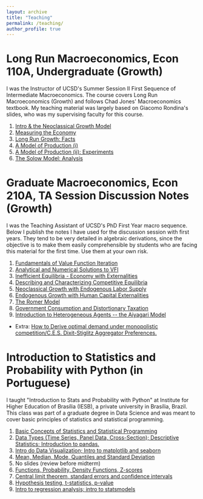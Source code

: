 ```yaml
---
layout: archive
title: "Teaching"
permalink: /teaching/
author_profile: true
---
```

# Long Run Macroeconomics, Econ 110A, Undergraduate (Growth)

I was the Instructor of UCSD's Summer Session II First Sequence of Intermediate Macroeconomics. The course covers Long Run Macroeconomics (Growth) and follows Chad Jones' Macroeconomics textbook. My teaching material was largely based on Giacomo Rondina's slides, who was my supervising faculty for this course.

1. [Intro & the Neoclassical Growth Model](https://github.com/omercadopopular/omercadopopular.github.io/blob/master/files/econ110a/Lecture%201.pdf)
2. [Measuring the Economy](https://github.com/omercadopopular/omercadopopular.github.io/blob/master/files/econ110a/Lecture%202.pdf )
3. [Long Run Growth: Facts](https://github.com/omercadopopular/omercadopopular.github.io/blob/master/files/econ110a/Lecture%203.pdf)
4. [A Model of Production (i)](https://github.com/omercadopopular/omercadopopular.github.io/blob/master/files/econ110a/Lecture%204.pdf)
5. [A Model of Production (ii): Experiments](https://github.com/omercadopopular/omercadopopular.github.io/blob/master/files/econ110a/Lecture%205.pdf)
6. [The Solow Model: Analysis](https://github.com/omercadopopular/omercadopopular.github.io/blob/master/files/econ110a/Lecture%206.pdf)




# Graduate Macroeconomics, Econ 210A, TA Session Discussion Notes (Growth)

I was the Teaching Assistant of UCSD's PhD First Year macro sequence. Below I publish the notes I have used for the discussion session with first years.
They tend to be very detailed in algebraic derivations, since the objective is to make them easily comprehensible by students who are facing this material for the first
time. Use them at your own risk.

1. [Fundamentals of Value Function Iteration](https://github.com/omercadopopular/omercadopopular.github.io/blob/master/files/phdta/PhDLec1.pdf)
2. [Analytical and Numerical Solutions to VFI](https://github.com/omercadopopular/omercadopopular.github.io/blob/master/files/phdta/PhDLec2.pdf) 
3. [Inefficient Equilibria - Economy with Externalities](https://github.com/omercadopopular/omercadopopular.github.io/blob/master/files/phdta/PhDLec3.pdf)
4. [Describing and Characterizing Competitive Equilibria](https://github.com/omercadopopular/omercadopopular.github.io/blob/master/files/phdta/PhDLec4.pdf)
5. [Neoclassical Growth with Endogenous Labor Supply](https://github.com/omercadopopular/omercadopopular.github.io/blob/master/files/phdta/PhDLec5.pdf)
6. [Endogenous Growth with Human Capital Externalities](https://github.com/omercadopopular/omercadopopular.github.io/blob/master/files/phdta/PhDLec6.pdf)
7. [The Romer Model](https://github.com/omercadopopular/omercadopopular.github.io/blob/master/files/phdta/PhDLec7.pdf)
8. [Government Consumption and Distortionary Taxation](https://github.com/omercadopopular/omercadopopular.github.io/blob/master/files/phdta/PhDLec8.pdf)
9. [Introduction to Heterogeneous Agents -- the Aiyagari Model](https://github.com/omercadopopular/omercadopopular.github.io/blob/master/files/phdta/PhDLec9.pdf)

- Extra: [How to Derive optimal demand under monopolistic competition/C.E.S. Dixit-Stiglitz Aggregator Preferences.](https://github.com/omercadopopular/omercadopopular.github.io/blob/master/files/phdta/8.%20CES.pdf)

# Introduction to Statistics and Probability with Python (in Portuguese)

I taught "Introduction to Stats and Probability with Python" at Institute for Higher Education of Brasília (IESB), a private university in Brasília, Brazil. This class was part of a graduate degree in Data Science and was meant to cover basic principles of statistics and statistical programming.

1. [Basic Concepts of Statistics and Statistical Programming](https://github.com/omercadopopular/cgoes/blob/master/StatsPython/slides/Aula%201.pdf)
2. [Data Types (Time Series, Panel Data, Cross-Section); Descriptive Statistics; Introduction to pandas.](https://github.com/omercadopopular/cgoes/blob/master/StatsPython/slides/Aula%202.pdf)
3. [Intro do Data Visualization; Intro to matplotlib and seaborn](https://github.com/omercadopopular/cgoes/blob/master/StatsPython/slides/Aula%203.pdf)
4. [Mean, Median, Mode, Quantiles and Standard Deviation](https://github.com/omercadopopular/cgoes/blob/master/StatsPython/slides/Aula%204.pdf)
5. No slides (review before midterm)
6. [Functions, Probability, Density Functions, Z-scores](https://github.com/omercadopopular/cgoes/blob/master/StatsPython/slides/Aula%206.pdf)
7. [Central limit theorem, standard errors and confidence intervals](https://github.com/omercadopopular/cgoes/blob/master/StatsPython/slides/Aula%207.pdf)
8. [Hypothesis testing, t-statistics, p-value](https://github.com/omercadopopular/cgoes/blob/master/StatsPython/slides/Aula%208.pdf)
9. [Intro to regression analysis; intro to statsmodels](https://github.com/omercadopopular/cgoes/blob/master/StatsPython/slides/Aula%209.pdf)
